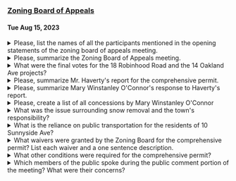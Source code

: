 ### [Zoning Board of Appeals](https://www.youtube.com/watch?v=PdL9wP1DVeA)
#### Tue Aug 15, 2023

<details><summary>Please, list the names of all the participants mentioned in the opening statements of the zoning board of appeals meeting.</summary>

> The participants mentioned in the opening statements of the zoning board of appeals meeting are Pat Hanlon, Christian Klein, Roger DuPont, Daniel Ricardelli, Venkat Holi, Elaine Hoffman, Adam LeBlanc, Colleen Ralston, Paul Haverty, Sean Reardon, Mary Winstanley O'Connor, Erica Schwartz, and Gabby Geller.
</details><details><summary>Please, summarize the Zoning Board of Appeals meeting.</summary>

> The Zoning Board of Appeals meeting, chaired by Pat Hanlon, discussed a proposed project at 10 Sunnyside Avenue. The board confirmed the presence of all members and officials, including Christian Klein, Roger DuPont, Daniel Ricardelli, Venkat Holi, Elaine Hoffman, Adam LeBlanc, and administrative assistant Colleen Ralston. The board also approved minutes from previous meetings and approved final decisions on two other dockets. The main focus of the meeting was to review the draft decision for the 10 Sunnyside Avenue project, prepared by Paul Haverty. The board discussed various aspects of the project, including construction hours, building size, parking, and snow removal. The board also addressed a letter from concerned citizens of Michael Street. The public hearing for the project was closed, and deliberations were scheduled to begin on September 5th, 2023. The meeting concluded with a motion to adjourn.
</details><details><summary>What were the final votes for the 18 Robinhood Road and the 14 Oakland Ave projects?</summary>

> The final vote for the 18 Robinhood Road project was approved with four votes in favor (from Mr. DuPont, Mr. Ricardelli, Mr. Holi, Mr. LeBlanc, and the Chair) and two members (Mr. Klein and Ms. Hoffman) abstaining due to not being present at the hearing. The 14 Oakland Ave project was also approved with four votes in favor (from Mr. DuPont, Mr. Ricardelli, Mr. Holi, and Mr. LeBlanc) and one member (Mr. Klein) abstaining due to not being present at the hearing. Ms. Hoffman was present for the first night of the hearing but not the second, so her position was not recorded in the final vote.
</details><details><summary>Please, summarize Mr. Haverty's report for the comprehensive permit.</summary>

> Mr. Haverty provided a detailed overview of the draft decision for the comprehensive permit. He explained that the Board of Appeals is the permit granting authority for all local approvals necessary for the project to move forward. He outlined the three possible outcomes of a decision: approval as submitted, approval with conditions, or denial. In this case, the draft decision presumes approval with conditions. He then broke down the structure of the decision, which includes the procedural history, jurisdictional findings, factual findings, and conditions of the project. The conditions are further divided into sections such as general conditions, affordability, submittal requirements, construction completion, project design and construction, traffic safety concerns, police, fire, and emergency medical conditions, water, sewer, and utilities, wetlands, floodplain, environmental conditions, and other general conditions. The decision also includes a section on waiver decisions.
</details><details><summary>Please, summarize Mary Winstanley O'Connor's response to Haverty's report.</summary>

> Mary Winstanley O'Connor, the lawyer representing the applicant, responded to Haverty's report by addressing several points. She agreed with the proposed conditions regarding the construction hours, trash removal, and snow removal. She confirmed that the applicant would be responsible for all trash, recycling, and yard waste removal from the property, and that if snowfall exceeds the capacity of the designated snow storage area, the applicant would truck the excess snow off-site. She also clarified that there would be no areas with a lawn on the property, so the application of plant nutrients would comply with 330 CMR 31. Regarding parking, she stated that the applicant would try to minimize on-street parking and was considering larger scale rental arrangements with some of the abutters for parking. She also agreed to a condition requiring the applicant to notify their construction crews not to park on Michael Street.
</details><details><summary>Please, create a list of all concessions by Mary Winstanley O'Connor</summary>

> 1. Waiving 100% of all fees and inspection requirements with the exception of water and sewer permit fees.
2. Agreeing to provide details on building security, public access, trash removal, vegetation management, and transportation management policies and procedures.
3. Proposing that the project will be all electric as to heating, ventilation, cooling, and appliances.
4. Agreeing to install underground utilities they're bringing to the site.
5. Agreeing to request a waiver to perform work outside the construction hours under extraordinary circumstances.
6. Agreeing to coordinate the repair of the sidewalk from Broadway to the project site at the town's expense.
7. Agreeing to maintain access for fire department personnel as determined by the fire chief.
8. Agreeing to not recess the garage door as per the neighbors' request.
9. Agreeing to be responsible for all trash, recycling, and yard waste removal from the property.
10. Agreeing to comply with regulations regarding the application of plant nutrients and not using other herbicides or treatment methods.
11. Agreeing to the construction hours extension from 7 a.m. to 6 p.m. Monday through Friday and between the hours of 9 a.m. and 5 p.m. on Saturdays, with no construction activities on Sundays and legal holidays.
</details><details><summary>What was the issue surrounding snow removal and the town's responsibility?</summary>

> The issue surrounding snow removal was about who would be responsible for it. The applicant confirmed that they would be responsible for all trash, recycling, yard waste, and snow removal from the property, and the town would not have any responsibility for these tasks. If the snowfall exceeds the capacity of the designated snow storage area, the applicant would have to truck the excess snow off-site. The snow could not be placed in or adjacent to resource areas.
</details><details><summary>What is the reliance on public transportation for the residents of 10 Sunnyside Ave?</summary>

> The residents of 10 Sunnyside Ave have access to multiple public transportation options. The Broadway at Sunnyside Ave bus stop, which is on their side of the street, and the Broadway opposite Sunnyside Ave bus stop, on the opposite side of the street, are both served by the 87 bus route. Additionally, going to Clarendon Hill provides access to two more bus lines and to both the Green Line and Davis Square. Therefore, the residents have a significant reliance on public transportation.
</details><details><summary>What waivers were granted by the Zoning Board for the comprehensive permit? List each waiver and a one sentence description.</summary>

> 1. Waiver from the 10% minimum landscape and 20% minimum usable open space requirements: The board granted a waiver allowing the project to provide an alternative means of providing outdoor space and landscape space.
2. Waiver to allow a reduction in the drive aisle requirement to 22 feet: This waiver was granted to accommodate the project's design.
3. Waiver from the requirement for 1.5 parking spaces per dwelling unit: The board granted a waiver allowing one parking space per dwelling unit.
4. Waiver to allow 60% of the parking spaces to be sized for compact cars: This waiver was granted to accommodate the project's parking design.
5. Waiver from the requirement for stepping back of the building: The board granted a waiver allowing the building to be constructed without the required stepping back.
6. Waiver from the requirement for soil testing: The board granted a waiver exempting the project from soil testing requirements.
7. Waiver from the requirement for a NEPTE's SWP permit: The board granted a waiver exempting the project from the requirement for a NEPTE's SWP permit due to the lot size being less than one acre.
</details><details><summary>What other conditions were required for the comprehensive permit?</summary>

> The comprehensive permit required several conditions. These included the submission of final plans to ensure consistency with what was reviewed and approved by the board, the provision of detailed information on building security, public access, trash removal, vegetation management, and transportation management policies and procedures, and the installation of utilities entering the site underground. The project was also required to be all electric as to heating, ventilation, cooling, and appliances, with the exception of hot water, which would be serviced by natural gas. The applicant was also required to coordinate the repair of the sidewalk from Broadway to the project site at the town's expense. Other conditions included maintaining access for fire department personnel as determined by the fire chief and not recessing the garage door.
</details><details><summary>Which members of the public spoke during the public comment portion of the meeting?  What were their concerns?</summary>

> Two members of the public spoke during the public comment portion of the meeting. The first was Roberto Costa, who expressed concerns about the size of the project, the number of waivers for the building, and the potential impact on transportation in the area, particularly for those who rely on cars. He also raised concerns about the lack of sufficient parking space. The second speaker was a woman named Ms. Broder. She also expressed concerns about the size of the building and its potential environmental impact, particularly given its proximity to a brook. She also strongly objected to the proposal to extend construction hours, citing the potential noise disruption for residents.
</details>